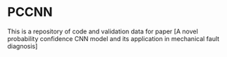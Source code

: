 # PCCNN

This is a repository of code and validation data for paper [A novel probability confidence CNN model and its application in mechanical fault diagnosis]
